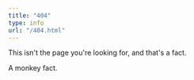 ```yaml
---
title: "404"
type: info
url: "/404.html"
---
```


This isn't the page you're looking for, and that's a fact.

A monkey fact.

